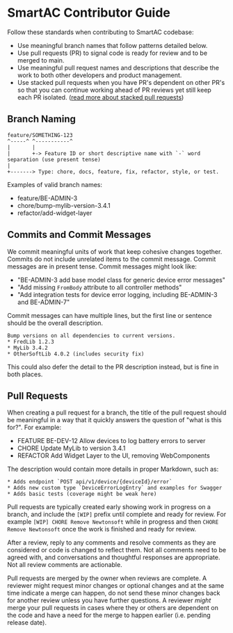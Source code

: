 # SmartAC Contributor Guide

Follow these standards when contributing to SmartAC codebase:

* Use meaningful branch names that follow patterns detailed below.
* Use pull requests (PR) to signal code is ready for review and to be merged to main.
* Use meaningful pull request names and descriptions that describe the work to both other developers and product management.
* Use stacked pull requests when you have PR's dependent on other PR's so that you can continue working ahead of PR reviews yet still keep each PR isolated. ([read more about stacked pull requests](https://blog.logrocket.com/using-stacked-pull-requests-in-github/))

## Branch Naming

```
feature/SOMETHING-123 
^-----^ ^-----------^
|       |
|       +-> Feature ID or short descriptive name with `-` word separation (use present tense)
|
+-------> Type: chore, docs, feature, fix, refactor, style, or test.
```

Examples of valid branch names:

* feature/BE-ADMIN-3
* chore/bump-mylib-version-3.4.1
* refactor/add-widget-layer

## Commits and Commit Messages

We commit meaningful units of work that keep cohesive changes together.  Commits do not include unrelated items to the commit message.
Commit messages are in present tense.  Commit messages might look like:

* "BE-ADMIN-3 add base model class for generic device error messages"
* "Add missing `FromBody` attribute to all controller methods"
* "Add integration tests for device error logging, including BE-ADMIN-3 and BE-ADMIN-7"

Commit messages can have multiple lines, but the first line or sentence should be the overall description.

```
Bump versions on all dependencies to current versions.
* FredLib 1.2.3
* MyLib 3.4.2
* OtherSoftLib 4.0.2 (includes security fix)
```

This could also defer the detail to the PR description instead, but is fine in both places.

## Pull Requests

When creating a pull request for a branch, the title of the pull request should be meaningful in a way that it quickly answers
the question of "what is this for?".  For example:

* FEATURE BE-DEV-12 Allow devices to log battery errors to server
* CHORE Update MyLib to version 3.4.1
* REFACTOR Add Widget Layer to the UI, removing WebComponents

The description would contain more details in proper Markdown, such as:

```
* Adds endpoint `POST api/v1/device/{deviceId}/error`
* Adds new custom type `DeviceErrorLogEntry` and examples for Swagger
* Adds basic tests (coverage might be weak here)
```

Pull requests are typically created early showing work in progress on a branch, and include the `[WIP]` prefix until complete
and ready for review.  For example `[WIP] CHORE Remove Newtonsoft` while in progress and then `CHORE Remove Newtonsoft` once
the work is finished and ready for review.

After a review, reply to any comments and resolve comments as they are considered or code is changed to reflect them.  Not
all comments need to be agreed with, and conversations and thoughtful responses are appropriate.  Not all review comments 
are actionable.

Pull requests are merged by the owner when reviews are complete. A reviewer might request minor changes or optional changes and
at the same time indicate a merge can happen, do not send these minor changes back for another review unless you have further
questions. A reviewer _might_ merge your pull requests in cases where they or others are dependent on the code and have a need
for the merge to happen earlier (i.e. pending release date).
